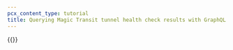```yaml
---
pcx_content_type: tutorial
title: Querying Magic Transit tunnel health check results with GraphQL
---
```


{{<render file="_query-magic-transit-health-checks.md">}}